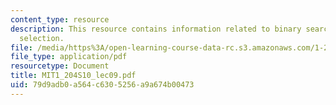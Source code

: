 ```yaml
---
content_type: resource
description: This resource contains information related to binary search and quicksort
  selection.
file: /media/https%3A/open-learning-course-data-rc.s3.amazonaws.com/1-204-computer-algorithms-in-systems-engineering-spring-2010/79d9adb0a564c6305256a9a674b00473_MIT1_204S10_lec09.pdf
file_type: application/pdf
resourcetype: Document
title: MIT1_204S10_lec09.pdf
uid: 79d9adb0-a564-c630-5256-a9a674b00473
---
```

